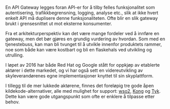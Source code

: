 En API Gateway legges foran API-er for å tilby felles funksjonalitet som autentisering, trafikkbegrensning, logging, analyse etc., slik at ikke hvert enkelt API må duplisere denne funksjonaliteten. Ofte blir en slik gateway brukt i grensesnittet ut mot eksterne konsumenter. 

Fra et arkitekturperspektiv kan det være mange fordeler ved å innføre en gateway, men det bør gjøres en grundig vurdering av hvordan. Som med en tjenestebuss, kan man bli tvunget til å utvikle innenfor produktets rammer, noe som både kan være kostbart og bli en flaskehals ved utvikling og utrulling.

I løpet av 2016 har både Red Hat og Google stått for oppkjøp av etablerte aktører i dette markedet, og vi har også sett en videreutvikling av skyleverandørenes egne implementasjoner knyttet til sin skyplattform.

I tillegg til de mer lukkede aktørene, finnes det foreløpig tre gode åpen kildekode-alternativer, alle med mulighet for support: [wso2](http://wso2.com/api-management/), [Kong](https://getkong.org/) og [Tyk](https://tyk.io/). Dette kan være gode utgangspunkt som ofte er enklere å tilpasse etter behov.